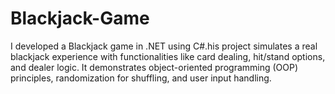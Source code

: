 # Blackjack-Game
I developed a Blackjack game in .NET using C#.his project simulates a real blackjack experience with functionalities like card dealing, hit/stand options, and dealer logic. It demonstrates object-oriented programming (OOP) principles, randomization for shuffling, and user input handling.
